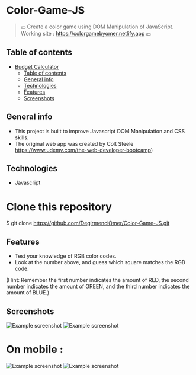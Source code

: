 # Color-Game-JS

> :dollar: Create a color game using DOM Manipulation of JavaScript. Working site : https://colorgamebyomer.netlify.app :euro:

## Table of contents

- [Budget Calculator](#budget-calculator)
  - [Table of contents](#table-of-contents)
  - [General info](#general-info)
  - [Technologies](#technologies)
  - [Features](#features)
  - [Screenshots](#screenshots)

## General info

- This project is built to improve Javascript DOM Manipulation and CSS skills.
- The original web app was created by Colt Steele https://www.udemy.com/the-web-developer-bootcamp)

## Technologies

- Javascript

# Clone this repository

\$ git clone https://github.com/DegirmenciOmer/Color-Game-JS.git

## Features

- Test your knowledge of RGB color codes.
- Look at the number above, and guess which square matches the RGB code.

(Hint: Remember the first number indicates the amount of RED, the second number indicates the amount of GREEN, and the third number indicates the amount of BLUE.)

## Screenshots

![Example screenshot](https://i.postimg.cc/Jtq7dtBm/Screenshot-2020-11-17-222626.png)
![Example screenshot](https://i.postimg.cc/MvpZkxyB/Screenshot-2020-11-17-222724.png)

# On mobile :

![Example screenshot](https://i.postimg.cc/BPs6PKL7/colormobile.jpg)
![Example screenshot](https://i.postimg.cc/8fHCRzLp/mobile.jpg)
